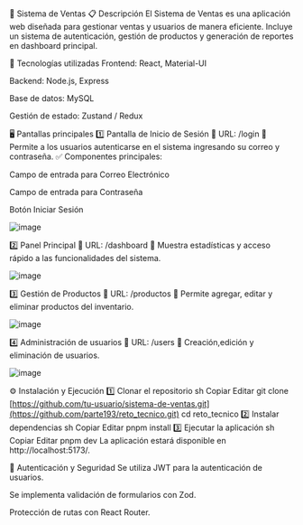 📌 Sistema de Ventas
📋 Descripción
El Sistema de Ventas es una aplicación web diseñada para gestionar ventas y usuarios de manera eficiente. Incluye un sistema de autenticación, gestión de productos y generación de reportes en dashboard principal.

🚀 Tecnologías utilizadas
Frontend: React, Material-UI

Backend: Node.js, Express

Base de datos: MySQL

Gestión de estado: Zustand / Redux

🖥 Pantallas principales
1️⃣ Pantalla de Inicio de Sesión
📍 URL: /login
📌 Permite a los usuarios autenticarse en el sistema ingresando su correo y contraseña.
✅ Componentes principales:

Campo de entrada para Correo Electrónico

Campo de entrada para Contraseña

Botón Iniciar Sesión

![image](https://github.com/user-attachments/assets/9a60926a-9060-427c-84b7-075d6521b67c)


2️⃣ Panel Principal
📍 URL: /dashboard
📌 Muestra estadísticas y acceso rápido a las funcionalidades del sistema.

![image](https://github.com/user-attachments/assets/1e2a8784-daf2-4ed7-b234-9e406542312b)


3️⃣ Gestión de Productos
📍 URL: /productos
📌 Permite agregar, editar y eliminar productos del inventario.

![image](https://github.com/user-attachments/assets/d1582705-b1e6-45bf-9ac7-f9baa8eca5ed)


4️⃣ Administración de usuarios
📍 URL: /users
📌 Creación,edición y eliminación de usuarios.

![image](https://github.com/user-attachments/assets/080c9ea5-dc95-4c38-a82e-ddc397af0b95)


⚙ Instalación y Ejecución
1️⃣ Clonar el repositorio
sh
Copiar
Editar
git clone [https://github.com/tu-usuario/sistema-de-ventas.git](https://github.com/parte193/reto_tecnico.git)
cd reto_tecnico
2️⃣ Instalar dependencias
sh
Copiar
Editar
pnpm install
3️⃣ Ejecutar la aplicación
sh
Copiar
Editar
pnpm dev
La aplicación estará disponible en http://localhost:5173/.

🔐 Autenticación y Seguridad
Se utiliza JWT para la autenticación de usuarios.

Se implementa validación de formularios con Zod.

Protección de rutas con React Router.
